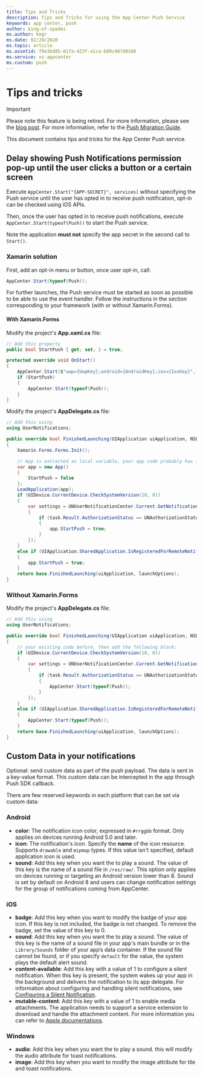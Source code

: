 ```yaml
---
title: Tips and Tricks
description: Tips and Tricks for using the App Center Push Service
keywords: app center, push
author: king-of-spades
ms.author: kegr
ms.date: 02/28/2020
ms.topic: article
ms.assetid: f0e3bd85-817a-423f-a1ca-b89c487d0180
ms.service: vs-appcenter
ms.custom: push
---
```


# Tips and tricks

> [!IMPORTANT]
> Please note this feature is being retired. For more information, please see the [blog post](https://devblogs.microsoft.com/appcenter/app-center-mbaas-retirement/). For more information, refer to the [Push Migration Guide](~/migration/push/index.md).

This document contains tips and tricks for the App Center Push service.

## Delay showing Push Notifications permission pop-up until the user clicks a button or a certain screen

Execute `AppCenter.Start("{APP-SECRET}", services)` without specifying the Push service until the user has opted in to receive push notification, opt-in can be checked using iOS APIs.

Then, once the user has opted in to receive push notifications, execute `AppCenter.Start(typeof(Push))` to start the Push service.

Note the application **must not** specify the app secret in the second call to `Start()`.

### Xamarin solution

First, add an opt-in menu or button, once user opt-in, call:

```csharp
AppCenter.Start(typeof(Push));
```

For further launches, the Push service must be started as soon as possible to be able to use the event handler.
Follow the instructions in the section corresponding to your framework (with or without Xamarin.Forms).

#### With Xamarin.Forms

Modify the project's **App.xaml.cs** file:

```csharp
// Add this property
public bool StartPush { get; set; } = true;

protected override void OnStart()
{
    AppCenter.Start($"uwp={UwpKey};android={AndroidKey};ios={IosKey}", typeof(Analytics), typeof(Crashes));
    if (StartPush)
    {
        AppCenter.Start(typeof(Push));
    }
}
```

Modify the project's **AppDelegate.cs** file:

```csharp
// Add this using
using UserNotifications;

public override bool FinishedLaunching(UIApplication uiApplication, NSDictionary launchOptions)
{
    Xamarin.Forms.Forms.Init();

    // App is extracted as local variable, your app code probably has it inlined.
    var app = new App()
    {
        StartPush = false
    };
    LoadApplication(app);
    if (UIDevice.CurrentDevice.CheckSystemVersion(10, 0))
    {
        var settings = UNUserNotificationCenter.Current.GetNotificationSettingsAsync().ContinueWith(task =>
        {
            if (task.Result.AuthorizationStatus == UNAuthorizationStatus.Authorized)
            {
                app.StartPush = true;
            }
        });
    }
    else if (UIApplication.SharedApplication.IsRegisteredForRemoteNotifications)
    {
        app.StartPush = true;
    }
    return base.FinishedLaunching(uiApplication, launchOptions);
}
```

### Without Xamarin.Forms

Modify the project's **AppDelegate.cs** file:

```csharp
// Add this using
using UserNotifications;

public override bool FinishedLaunching(UIApplication uiApplication, NSDictionary launchOptions)
{
    // your existing code before, then add the following block:
    if (UIDevice.CurrentDevice.CheckSystemVersion(10, 0))
    {
        var settings = UNUserNotificationCenter.Current.GetNotificationSettingsAsync().ContinueWith(task =>
        {
            if (task.Result.AuthorizationStatus == UNAuthorizationStatus.Authorized)
            {
                AppCenter.Start(typeof(Push));
            }
        });
    }
    else if (UIApplication.SharedApplication.IsRegisteredForRemoteNotifications)
    {
        AppCenter.Start(typeof(Push));
    }
    return base.FinishedLaunching(uiApplication, launchOptions);
}
```

## Custom Data in your notifications

Optional: send custom data as part of the push payload. The data is sent in a key-value format. This custom data can be intercepted in the app through Push SDK callback. 

There are few reserved keywords in each platform that can be set via custom data:

### Android

- **color**: The notification icon color, expressed in `#rrggbb` format. Only applies on devices running Android 5.0 and later.
- **icon**: The notification's icon. Specify the **name** of the icon resource. Supports `drawable` and `mipmap` types. If this value isn't specified, default application icon is used.
- **sound**: Add this key when you want the to play a sound. The value of this key is the name of a sound file in   `/res/raw/`. This option only applies on devices running or targeting an Android version lower than 8. Sound is set by default on Android 8 and users can change notification settings for the group of notifications coming from AppCenter.

### iOS

- **badge**: Add this key when you want to modify the badge of your app icon. If this key is not included, the badge is not changed. To remove the badge, set the value of this key to 0.
- **sound**: Add this key when you want the to play a sound. The value of this key is the name of a sound file in your app's main bundle or in the `Library/Sounds` folder of your app’s data container. If the sound file cannot be found, or if you specify `default` for the value, the system plays the default alert sound.
- **content-available**: Add this key with a value of 1 to configure a silent notification. When this key is present, the system wakes up your app in the background and delivers the notification to its app delegate. For information about configuring and handling silent notifications, see [Configuring a Silent Notification](https://developer.apple.com/library/content/documentation/NetworkingInternet/Conceptual/RemoteNotificationsPG/CreatingtheNotificationPayload.html#//apple_ref/doc/uid/TP40008194-CH10-SW8).
- **mutable-content**: Add this key with a value of 1 to enable media attachments. The application needs to support a service extension to download and handle the attachment content. For more information you can refer to [Apple documentations](https://developer.apple.com/library/content/documentation/NetworkingInternet/Conceptual/RemoteNotificationsPG/ModifyingNotifications.html).

### Windows

- **audio**: Add this key when you want the to play a sound. this will modify the audio attribute for toast notifications.
- **image**: Add this key when you want to modify the image attribute for tile and toast notifications.